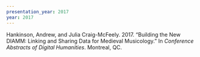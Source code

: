 ```yaml
---
presentation_year: 2017
year: 2017
---
```


Hankinson, Andrew, and Julia Craig-McFeely. 2017. “Building the New DIAMM: Linking and Sharing Data for Medieval Musicology.” In <i>Conference Abstracts of Digital Humanities</i>. Montreal, QC.